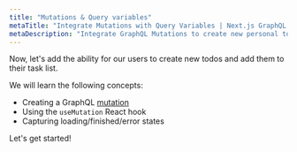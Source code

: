```yaml
---
title: "Mutations & Query variables"
metaTitle: "Integrate Mutations with Query Variables | Next.js GraphQL Serverless Tutorial"
metaDescription: "Integrate GraphQL Mutations to create new personal todos using the useMutation React hook and handle loading and error states"
---
```


Now, let's add the ability for our users to create new todos and add them to
their task list.

We will learn the following concepts:

- Creating a GraphQL [mutation](https://hasura.io/docs/latest/queries/index/)
- Using the `useMutation` React hook
- Capturing loading/finished/error states

Let's get started!
